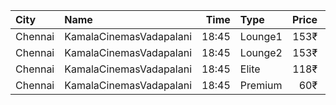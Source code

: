 | City    | Name                    |  Time | Type    | Price | Capacity | Booked |
| :------ | :---------------------- | ----: | :------ | ----: | -------: | -----: |
| Chennai | KamalaCinemasVadapalani | 18:45 | Lounge1 |  153₹ |       17 |      0 |
| Chennai | KamalaCinemasVadapalani | 18:45 | Lounge2 |  153₹ |       17 |      0 |
| Chennai | KamalaCinemasVadapalani | 18:45 | Elite   |  118₹ |      294 |    153 |
| Chennai | KamalaCinemasVadapalani | 18:45 | Premium |   60₹ |        5 |      1 |
